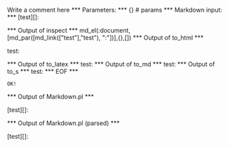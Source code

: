 Write a comment here
*** Parameters: ***
{} # params 
*** Markdown input: ***
[test][]:

*** Output of inspect ***
md_el(:document,[md_par([md_link(["test"],"test"), ":"])],{},[])
*** Output of to_html ***
<p><span>test</span>:</p>
*** Output of to_latex ***
test:
*** Output of to_md ***
test:
*** Output of to_s ***
test:
*** EOF ***



	OK!



*** Output of Markdown.pl ***
<p>[test][]:</p>

*** Output of Markdown.pl (parsed) ***
<div>
 <p>
  [test][]:
 </p>
</div>